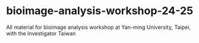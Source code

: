 # bioimage-analysis-workshop-24-25
All material for bioimage analysis workshop at Yan-ming University, Taipei, with the Investigator Taiwan
